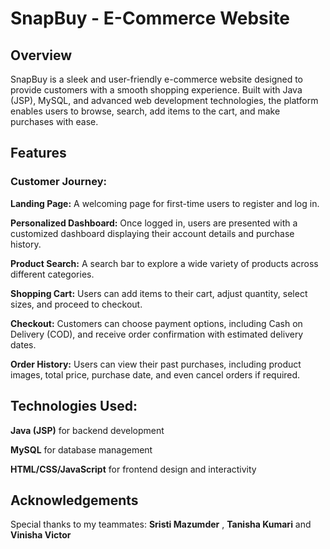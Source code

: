 # SnapBuy - E-Commerce Website
## Overview
SnapBuy is a sleek and user-friendly e-commerce website designed to provide customers with a smooth shopping experience. Built with Java (JSP), MySQL, and advanced web development technologies, the platform enables users to browse, search, add items to the cart, and make purchases with ease.

## Features
### Customer Journey:
**Landing Page:** A welcoming page for first-time users to register and log in.

**Personalized Dashboard:** Once logged in, users are presented with a customized dashboard displaying their account details and purchase history.

**Product Search:** A search bar to explore a wide variety of products across different categories.

**Shopping Cart:** Users can add items to their cart, adjust quantity, select sizes, and proceed to checkout.

**Checkout:** Customers can choose payment options, including Cash on Delivery (COD), and receive order confirmation with estimated delivery dates.

**Order History:** Users can view their past purchases, including product images, total price, purchase date, and even cancel orders if required.

## Technologies Used:
**Java (JSP)** for backend development

**MySQL** for database management

**HTML/CSS/JavaScript** for frontend design and interactivity

## Acknowledgements
Special thanks to my teammates:
**Sristi Mazumder** ,
**Tanisha Kumari** and
**Vinisha Victor**
